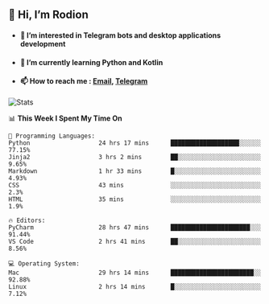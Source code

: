 ## 👋 Hi, I’m Rodion
- #### 👀 I’m interested in Telegram bots and desktop applications development
- #### 🌱 I’m currently learning Python and Kotlin
- #### 📫 How to reach me : [Email](mailto:me@lavn.ml), [Telegram](https://t.me/fast_geek)

![Stats](https://github-readme-stats.vercel.app/api?username=fast-geek&show_icons=true&theme=github_dark&hide_border=true&hide=issues&count_private=true&layout=compact)


<!--START_SECTION:waka-->
📊 **This Week I Spent My Time On** 

```text
💬 Programming Languages: 
Python                   24 hrs 17 mins      ███████████████████░░░░░░   77.15% 
Jinja2                   3 hrs 2 mins        ██░░░░░░░░░░░░░░░░░░░░░░░   9.65% 
Markdown                 1 hr 33 mins        █░░░░░░░░░░░░░░░░░░░░░░░░   4.93% 
CSS                      43 mins             ░░░░░░░░░░░░░░░░░░░░░░░░░   2.3% 
HTML                     35 mins             ░░░░░░░░░░░░░░░░░░░░░░░░░   1.9%

🔥 Editors: 
PyCharm                  28 hrs 47 mins      ██████████████████████░░░   91.44% 
VS Code                  2 hrs 41 mins       ██░░░░░░░░░░░░░░░░░░░░░░░   8.56%

💻 Operating System: 
Mac                      29 hrs 14 mins      ███████████████████████░░   92.88% 
Linux                    2 hrs 14 mins       █░░░░░░░░░░░░░░░░░░░░░░░░   7.12%

```


<!--END_SECTION:waka-->
